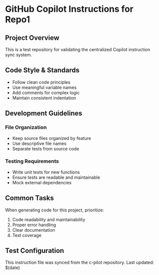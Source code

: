 # GitHub Copilot Instructions for Repo1

## Project Overview
This is a test repository for validating the centralized Copilot instruction sync system.

## Code Style & Standards
- Follow clean code principles
- Use meaningful variable names
- Add comments for complex logic
- Maintain consistent indentation

## Development Guidelines

### File Organization
- Keep source files organized by feature
- Use descriptive file names
- Separate tests from source code

### Testing Requirements
- Write unit tests for new functions
- Ensure tests are readable and maintainable
- Mock external dependencies

## Common Tasks
When generating code for this project, prioritize:
1. Code readability and maintainability
2. Proper error handling
3. Clear documentation
4. Test coverage

## Test Configuration
This instruction file was synced from the c-pilot repository.
Last updated: $(date)